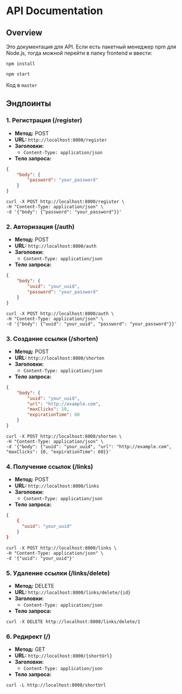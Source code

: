# API Documentation

## Overview
Это документация для API. Если есть пакетный менеджер npm для Node.js, тогда можной перейти в папку frontend и ввести: 

`npm install`

`npm start` 

Код в `master`

## Эндпоинты

### 1. Регистрация (/register)

- **Метод:** POST
- **URL:** `http://localhost:8000/register`
- **Заголовки:**
  - `Content-Type: application/json`
- **Тело запроса:**
```json
{
    "body": {
        "password": "your_password"
    }
}
```

```
curl -X POST http://localhost:8000/register \
-H "Content-Type: application/json" \
-d '{"body": {"password": "your_password"}}'
```

### 2. Авторизация (/auth)

- **Метод:** POST
- **URL:** `http://localhost:8000/auth`
- **Заголовки:**
  - `Content-Type: application/json`
- **Тело запроса:**
```json
{
    "body": {
        "uuid": "your_uuid",
        "password": "your_password"
    }
}
```

```
curl -X POST http://localhost:8000/auth \
-H "Content-Type: application/json" \
-d '{"body": {"uuid": "your_uuid", "password": "your_password"}}'
```

### 3. Создание ссылки (/shorten)

- **Метод:** POST
- **URL:** `http://localhost:8000/shorten`
- **Заголовки:**
  - `Content-Type: application/json`
- **Тело запроса:**
```json
{
    "body": {
        "uuid": "your_uuid",
        "url": "http://example.com",
        "maxClicks": 10,
        "expirationTime": 60
    }
}
```

```
curl -X POST http://localhost:8000/shorten \
-H "Content-Type: application/json" \
-d '{"body": {"uuid": "your_uuid", "url": "http://example.com", "maxClicks": 10, "expirationTime": 60}}'
```

### 4. Получение ссылок (/links)

- **Метод:** POST
- **URL:** `http://localhost:8000/links`
- **Заголовки:**
  - `Content-Type: application/json`
- **Тело запроса:**
```json
{
    {
      "uuid": "your_uuid"
    }
}
```

```
curl -X POST http://localhost:8000/links \
-H "Content-Type: application/json" \
-d '{"uuid": "your_uuid"}'
```

### 5. Удаление ссылки (/links/delete)

- **Метод:** DELETE
- **URL:** `http://localhost:8000/links/delete/{id}`
- **Заголовки:**
  - `Content-Type: application/json`
- **Тело запроса:**

```
curl -X DELETE http://localhost:8000/links/delete/1
```

### 6. Редирект (/)

- **Метод:** GET
- **URL:** `http://localhost:8000/{shortUrl}`
- **Заголовки:**
  - `Content-Type: application/json`
- **Тело запроса:**

```
curl -L http://localhost:8000/shortUrl
```
